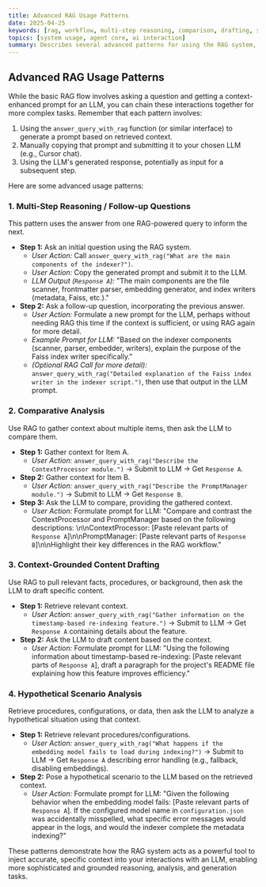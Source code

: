 ```yaml
---
title: Advanced RAG Usage Patterns
date: 2025-04-25
keywords: [rag, workflow, multi-step reasoning, comparison, drafting, scenario planning, llm interaction]
topics: [system usage, agent core, ai interaction]
summary: Describes several advanced patterns for using the RAG system, combining its context retrieval with manual LLM interaction for tasks like multi-step reasoning, comparison, content drafting, and scenario analysis.
---
```


## Advanced RAG Usage Patterns

While the basic RAG flow involves asking a question and getting a context-enhanced prompt for an LLM, you can chain these interactions together for more complex tasks. Remember that each pattern involves:

1.  Using the `answer_query_with_rag` function (or similar interface) to generate a prompt based on retrieved context.
2.  Manually copying that prompt and submitting it to your chosen LLM (e.g., Cursor chat).
3.  Using the LLM's generated response, potentially as input for a subsequent step.

Here are some advanced usage patterns:

### 1. Multi-Step Reasoning / Follow-up Questions

This pattern uses the answer from one RAG-powered query to inform the next.

*   **Step 1:** Ask an initial question using the RAG system.
    *   *User Action:* Call `answer_query_with_rag("What are the main components of the indexer?")`.
    *   *User Action:* Copy the generated prompt and submit it to the LLM.
    *   *LLM Output (`Response A`):* "The main components are the file scanner, frontmatter parser, embedding generator, and index writers (metadata, Faiss, etc.)."
*   **Step 2:** Ask a follow-up question, incorporating the previous answer.
    *   *User Action:* Formulate a new prompt for the LLM, perhaps without needing RAG this time if the context is sufficient, or using RAG again for more detail.
    *   *Example Prompt for LLM:* "Based on the indexer components (scanner, parser, embedder, writers), explain the purpose of the Faiss index writer specifically."
    *   *(Optional RAG Call for more detail):* `answer_query_with_rag("Detailed explanation of the Faiss index writer in the indexer script.")`, then use that output in the LLM prompt.

### 2. Comparative Analysis

Use RAG to gather context about multiple items, then ask the LLM to compare them.

*   **Step 1:** Gather context for Item A.
    *   *User Action:* `answer_query_with_rag("Describe the ContextProcessor module.")` -> Submit to LLM -> Get `Response A`.
*   **Step 2:** Gather context for Item B.
    *   *User Action:* `answer_query_with_rag("Describe the PromptManager module.")` -> Submit to LLM -> Get `Response B`.
*   **Step 3:** Ask the LLM to compare, providing the gathered context.
    *   *User Action:* Formulate prompt for LLM: "Compare and contrast the ContextProcessor and PromptManager based on the following descriptions: \n\nContextProcessor: [Paste relevant parts of `Response A`]\n\nPromptManager: [Paste relevant parts of `Response B`]\n\nHighlight their key differences in the RAG workflow."

### 3. Context-Grounded Content Drafting

Use RAG to pull relevant facts, procedures, or background, then ask the LLM to draft specific content.

*   **Step 1:** Retrieve relevant context.
    *   *User Action:* `answer_query_with_rag("Gather information on the timestamp-based re-indexing feature.")` -> Submit to LLM -> Get `Response A` containing details about the feature.
*   **Step 2:** Ask the LLM to draft content based on the context.
    *   *User Action:* Formulate prompt for LLM: "Using the following information about timestamp-based re-indexing: [Paste relevant parts of `Response A`], draft a paragraph for the project's README file explaining how this feature improves efficiency."

### 4. Hypothetical Scenario Analysis

Retrieve procedures, configurations, or data, then ask the LLM to analyze a hypothetical situation using that context.

*   **Step 1:** Retrieve relevant procedures/configurations.
    *   *User Action:* `answer_query_with_rag("What happens if the embedding model fails to load during indexing?")` -> Submit to LLM -> Get `Response A` describing error handling (e.g., fallback, disabling embeddings).
*   **Step 2:** Pose a hypothetical scenario to the LLM based on the retrieved context.
    *   *User Action:* Formulate prompt for LLM: "Given the following behavior when the embedding model fails: [Paste relevant parts of `Response A`]. If the configured model name in `configuration.json` was accidentally misspelled, what specific error messages would appear in the logs, and would the indexer complete the metadata indexing?"

These patterns demonstrate how the RAG system acts as a powerful tool to inject accurate, specific context into your interactions with an LLM, enabling more sophisticated and grounded reasoning, analysis, and generation tasks. 